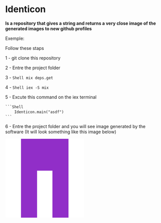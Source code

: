 # Identicon

**Is a repository that gives a string and returns a very close image of the generated images to new github profiles**

Exemple: 

Follow these staps 

1 - git clone this repository

2 - Entre the project folder

3 - ```Shell
        mix deps.get 
    ```

4 - ```Shell
        iex -S mix 
    ```
    
5 - Excute this command on the iex terminal
    
    ```Shell
        Identicon.main("asdf")
    ```

6 - Entre the project folder and you will see image generated by the software (It will look something like this image below)

![alt text](https://github.com/adrielradicchi/identicon/blob/master/asdf.png) 
